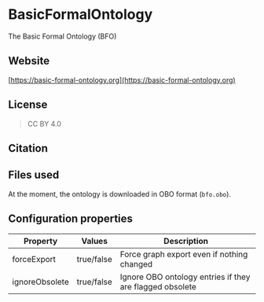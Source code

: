 # BasicFormalOntology

The Basic Formal Ontology (BFO)

## Website

[https://basic-formal-ontology.org](https://basic-formal-ontology.org)

## License

> CC BY 4.0

## Citation



## Files used

At the moment, the ontology is downloaded in OBO format (```bfo.obo```).

## Configuration properties

| Property       | Values     | Description                                              |
|----------------|------------|----------------------------------------------------------|
| forceExport    | true/false | Force graph export even if nothing changed               |
| ignoreObsolete | true/false | Ignore OBO ontology entries if they are flagged obsolete |
